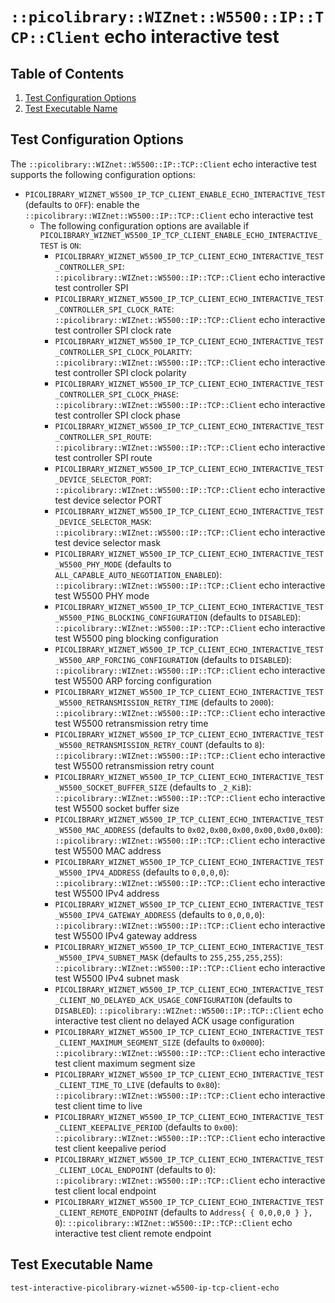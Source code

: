 # `::picolibrary::WIZnet::W5500::IP::TCP::Client` echo interactive test

## Table of Contents
1. [Test Configuration Options](#test-configuration-options)
1. [Test Executable Name](#test-executable-name)

## Test Configuration Options
The `::picolibrary::WIZnet::W5500::IP::TCP::Client` echo interactive test supports the
following configuration options:
- `PICOLIBRARY_WIZNET_W5500_IP_TCP_CLIENT_ENABLE_ECHO_INTERACTIVE_TEST` (defaults to
  `OFF`): enable the `::picolibrary::WIZnet::W5500::IP::TCP::Client` echo interactive test
    - The following configuration options are available if
      `PICOLIBRARY_WIZNET_W5500_IP_TCP_CLIENT_ENABLE_ECHO_INTERACTIVE_TEST` is `ON`:
        - `PICOLIBRARY_WIZNET_W5500_IP_TCP_CLIENT_ECHO_INTERACTIVE_TEST_CONTROLLER_SPI`:
          `::picolibrary::WIZnet::W5500::IP::TCP::Client` echo interactive test controller
          SPI
        - `PICOLIBRARY_WIZNET_W5500_IP_TCP_CLIENT_ECHO_INTERACTIVE_TEST_CONTROLLER_SPI_CLOCK_RATE`:
          `::picolibrary::WIZnet::W5500::IP::TCP::Client` echo interactive test controller
          SPI clock rate
        - `PICOLIBRARY_WIZNET_W5500_IP_TCP_CLIENT_ECHO_INTERACTIVE_TEST_CONTROLLER_SPI_CLOCK_POLARITY`:
          `::picolibrary::WIZnet::W5500::IP::TCP::Client` echo interactive test controller
          SPI clock polarity
        - `PICOLIBRARY_WIZNET_W5500_IP_TCP_CLIENT_ECHO_INTERACTIVE_TEST_CONTROLLER_SPI_CLOCK_PHASE`:
          `::picolibrary::WIZnet::W5500::IP::TCP::Client` echo interactive test controller
          SPI clock phase
        - `PICOLIBRARY_WIZNET_W5500_IP_TCP_CLIENT_ECHO_INTERACTIVE_TEST_CONTROLLER_SPI_ROUTE`:
          `::picolibrary::WIZnet::W5500::IP::TCP::Client` echo interactive test controller
          SPI route
        - `PICOLIBRARY_WIZNET_W5500_IP_TCP_CLIENT_ECHO_INTERACTIVE_TEST_DEVICE_SELECTOR_PORT`:
          `::picolibrary::WIZnet::W5500::IP::TCP::Client` echo interactive test device
          selector PORT
        - `PICOLIBRARY_WIZNET_W5500_IP_TCP_CLIENT_ECHO_INTERACTIVE_TEST_DEVICE_SELECTOR_MASK`:
          `::picolibrary::WIZnet::W5500::IP::TCP::Client` echo interactive test device
          selector mask
        - `PICOLIBRARY_WIZNET_W5500_IP_TCP_CLIENT_ECHO_INTERACTIVE_TEST_W5500_PHY_MODE`
          (defaults to `ALL_CAPABLE_AUTO_NEGOTIATION_ENABLED`):
          `::picolibrary::WIZnet::W5500::IP::TCP::Client` echo interactive test W5500 PHY
          mode
        - `PICOLIBRARY_WIZNET_W5500_IP_TCP_CLIENT_ECHO_INTERACTIVE_TEST_W5500_PING_BLOCKING_CONFIGURATION`
          (defaults to `DISABLED`): `::picolibrary::WIZnet::W5500::IP::TCP::Client` echo
          interactive test W5500 ping blocking configuration
        - `PICOLIBRARY_WIZNET_W5500_IP_TCP_CLIENT_ECHO_INTERACTIVE_TEST_W5500_ARP_FORCING_CONFIGURATION`
          (defaults to `DISABLED`): `::picolibrary::WIZnet::W5500::IP::TCP::Client` echo
          interactive test W5500 ARP forcing configuration
        - `PICOLIBRARY_WIZNET_W5500_IP_TCP_CLIENT_ECHO_INTERACTIVE_TEST_W5500_RETRANSMISSION_RETRY_TIME`
          (defaults to `2000`): `::picolibrary::WIZnet::W5500::IP::TCP::Client` echo
          interactive test W5500 retransmission retry time
        - `PICOLIBRARY_WIZNET_W5500_IP_TCP_CLIENT_ECHO_INTERACTIVE_TEST_W5500_RETRANSMISSION_RETRY_COUNT`
          (defaults to `8`): `::picolibrary::WIZnet::W5500::IP::TCP::Client` echo
          interactive test W5500 retransmission retry count
        - `PICOLIBRARY_WIZNET_W5500_IP_TCP_CLIENT_ECHO_INTERACTIVE_TEST_W5500_SOCKET_BUFFER_SIZE`
          (defaults to `_2_KiB`): `::picolibrary::WIZnet::W5500::IP::TCP::Client` echo
          interactive test W5500 socket buffer size
        - `PICOLIBRARY_WIZNET_W5500_IP_TCP_CLIENT_ECHO_INTERACTIVE_TEST_W5500_MAC_ADDRESS`
          (defaults to `0x02,0x00,0x00,0x00,0x00,0x00`):
          `::picolibrary::WIZnet::W5500::IP::TCP::Client` echo interactive test W5500 MAC
          address
        - `PICOLIBRARY_WIZNET_W5500_IP_TCP_CLIENT_ECHO_INTERACTIVE_TEST_W5500_IPV4_ADDRESS`
          (defaults to `0,0,0,0`): `::picolibrary::WIZnet::W5500::IP::TCP::Client` echo
          interactive test W5500 IPv4 address
        - `PICOLIBRARY_WIZNET_W5500_IP_TCP_CLIENT_ECHO_INTERACTIVE_TEST_W5500_IPV4_GATEWAY_ADDRESS`
          (defaults to `0,0,0,0`): `::picolibrary::WIZnet::W5500::IP::TCP::Client` echo
          interactive test W5500 IPv4 gateway address
        - `PICOLIBRARY_WIZNET_W5500_IP_TCP_CLIENT_ECHO_INTERACTIVE_TEST_W5500_IPV4_SUBNET_MASK`
          (defaults to `255,255,255,255`): `::picolibrary::WIZnet::W5500::IP::TCP::Client`
          echo interactive test W5500 IPv4 subnet mask
        - `PICOLIBRARY_WIZNET_W5500_IP_TCP_CLIENT_ECHO_INTERACTIVE_TEST_CLIENT_NO_DELAYED_ACK_USAGE_CONFIGURATION`
          (defaults to `DISABLED`): `::picolibrary::WIZnet::W5500::IP::TCP::Client` echo
          interactive test client no delayed ACK usage configuration
        - `PICOLIBRARY_WIZNET_W5500_IP_TCP_CLIENT_ECHO_INTERACTIVE_TEST_CLIENT_MAXIMUM_SEGMENT_SIZE`
          (defaults to `0x0000`): `::picolibrary::WIZnet::W5500::IP::TCP::Client` echo
          interactive test client maximum segment size
        - `PICOLIBRARY_WIZNET_W5500_IP_TCP_CLIENT_ECHO_INTERACTIVE_TEST_CLIENT_TIME_TO_LIVE`
          (defaults to `0x80`): `::picolibrary::WIZnet::W5500::IP::TCP::Client` echo
          interactive test client time to live
        - `PICOLIBRARY_WIZNET_W5500_IP_TCP_CLIENT_ECHO_INTERACTIVE_TEST_CLIENT_KEEPALIVE_PERIOD`
          (defaults to `0x00`): `::picolibrary::WIZnet::W5500::IP::TCP::Client` echo
          interactive test client keepalive period
        - `PICOLIBRARY_WIZNET_W5500_IP_TCP_CLIENT_ECHO_INTERACTIVE_TEST_CLIENT_LOCAL_ENDPOINT`
          (defaults to `0`): `::picolibrary::WIZnet::W5500::IP::TCP::Client` echo
          interactive test client local endpoint
        - `PICOLIBRARY_WIZNET_W5500_IP_TCP_CLIENT_ECHO_INTERACTIVE_TEST_CLIENT_REMOTE_ENDPOINT`
          (defaults to `Address{ { 0,0,0,0 } }, 0`):
          `::picolibrary::WIZnet::W5500::IP::TCP::Client` echo interactive test client
          remote endpoint

## Test Executable Name
`test-interactive-picolibrary-wiznet-w5500-ip-tcp-client-echo`
